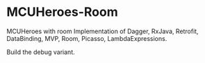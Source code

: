 # MCUHeroes-Room
MCUHeroes with room
Implementation of Dagger, RxJava, Retrofit, DataBinding, MVP, Room, Picasso, LambdaExpressions.

Build the debug variant.
